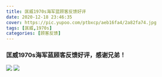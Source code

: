```yaml
---
title: 匡威1970s海军蓝顾客反馈好评
date: 2020-12-18 23:46:35
cover: https://pic.yupoo.com/ptbxcp/aeb16fa4/2a82fa74.jpg
tags: [匡威,1970s]
categories: [顾客反馈]
---
```


###  匡威1970s海军蓝顾客反馈好评，感谢兄弟！
![](https://pic.yupoo.com/ptbxcp/f400176e/67aa5948.jpg)
![](https://pic.yupoo.com/ptbxcp/aeb16fa4/2a82fa74.jpg)
